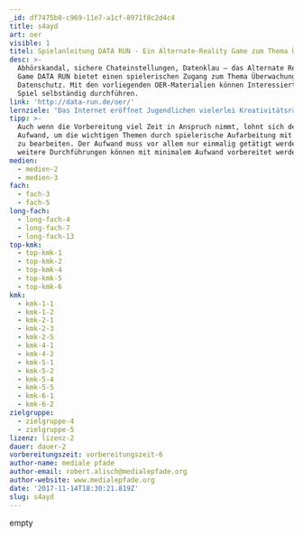 ```yaml
---
_id: df7475b0-c969-11e7-a1cf-8971f8c2d4c4
title: s4ayd
art: oer
visible: 1
titel: Spielanleitung DATA RUN - Ein Alternate-Reality Game zum Thema Überwachung
desc: >-
  Abhörskandal, sichere Chateinstellungen, Datenklau – das Alternate Reality
  Game DATA RUN bietet einen spielerischen Zugang zum Thema Überwachung und
  Datenschutz. Mit den vorliegenden OER-Materialien können Interessierte das
  Spiel selbständig durchführen.
link: 'http://data-run.de/oer/'
lernziele: "Das Internet eröffnet Jugendlichen vielerlei Kreativitätsräume und Partizipationsmöglichkeiten, gleichzeitig wird das Netz aber von Staaten überwacht und von Unternehmen kommerzialisiert. Für eine selbstbestimmte und sichere Bewegung in den digitalen Welten müssen Jugendliche darüber informiert werden, wie sie damit umgehen sollen und was sie tun können, um ihre Daten zu schützen.<br>Überwachung ist ein komplexes und abstraktes Thema, und gefühlt “weit weg” von der Realität der Jugendlichen. Für Lehrkräfte ist es deshalb eine ganz besondere Herausforderung jungen Menschen dieses Thema anschaulich und praxisnah auf Augenhöhe zu vermitteln. Denn viele Menschen, egal welchen Alters, verbinden eine große Ohnmacht oder Gleichgültigkeit mit den Themen Überwachung und Datenschutz.<br>DATA RUN bietet hier einen niedrigschwelligen, spielerischen Einstieg und öffnet “Gesprächs-Türen” für unterschiedliche Themen aus dem Bereich.<br>Ziel ist es bewusst zu machen, dass Überwachung allgegenwärtig ist, permanent praktiziert wird und jeden betrifft. Die Teilnehmenden sollen erfahren, welche (technischen) Möglichkeiten vorhanden sind, aber auch grundsätzlich eine Diskussionsplattform bekommen, um sich und ihre Meinung auszudrücken. Folgende Grundlagen sollen oder können, je nach Fokus der methodischen Auswertung, vermittelt werden:<br>Wie sieht ein sicheres Passwort aus?<br>Was ist Verschlüsselung?<br>Was ist Datensparsamkeit?<br>Was ist Webtracking und welche Möglichkeiten gibt es, dies zu unterbinden?<br>..."
tipp: >-
  Auch wenn die Vorbereitung viel Zeit in Anspruch nimmt, lohnt sich der
  Aufwand, um die wichtigen Themen durch spielerische Aufarbeitung mit den SuS
  zu bearbeiten. Der Aufwand muss vor allem nur einmalig getätigt werden,
  weitere Durchführungen können mit minimalem Aufwand vorbereitet werden.
medien:
  - medien-2
  - medien-3
fach:
  - fach-3
  - fach-5
long-fach:
  - long-fach-4
  - long-fach-7
  - long-fach-13
top-kmk:
  - top-kmk-1
  - top-kmk-2
  - top-kmk-4
  - top-kmk-5
  - top-kmk-6
kmk:
  - kmk-1-1
  - kmk-1-2
  - kmk-2-1
  - kmk-2-3
  - kmk-2-5
  - kmk-4-1
  - kmk-4-2
  - kmk-5-1
  - kmk-5-2
  - kmk-5-4
  - kmk-5-5
  - kmk-6-1
  - kmk-6-2
zielgruppe:
  - zielgruppe-4
  - zielgruppe-5
lizenz: lizenz-2
dauer: dauer-2
vorbereitungszeit: vorbereitungszeit-6
author-name: mediale pfade
author-email: robert.alisch@medialepfade.org
author-website: www.medialepfade.org
date: '2017-11-14T18:30:21.819Z'
slug: s4ayd
---
```

empty
